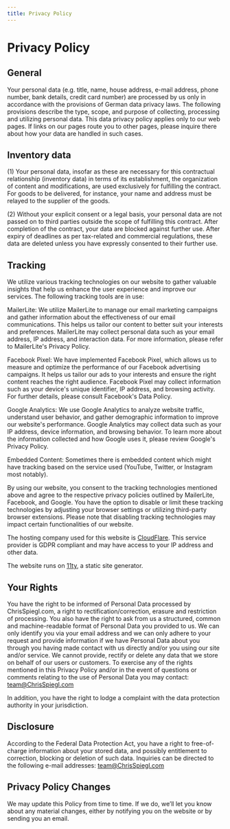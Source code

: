 ```yaml
---
title: Privacy Policy
---
```


# Privacy Policy

## General

Your personal data (e.g. title, name, house address, e-mail address, phone number, bank details, credit card number) are processed by us only in accordance with the provisions of German data privacy laws. The following provisions describe the type, scope, and purpose of collecting, processing and utilizing personal data. This data privacy policy applies only to our web pages. If links on our pages route you to other pages, please inquire there about how your data are handled in such cases.

## Inventory data

(1) Your personal data, insofar as these are necessary for this contractual relationship (inventory data) in terms of its establishment, the organization of content and modifications, are used exclusively for fulfilling the contract. For goods to be delivered, for instance, your name and address must be relayed to the supplier of the goods.

(2) Without your explicit consent or a legal basis, your personal data are not passed on to third parties outside the scope of fulfilling this contract. After completion of the contract, your data are blocked against further use. After expiry of deadlines as per tax-related and commercial regulations, these data are deleted unless you have expressly consented to their further use.

## Tracking

We utilize various tracking technologies on our website to gather valuable insights that help us enhance the user experience and improve our services. The following tracking tools are in use:

MailerLite: We utilize MailerLite to manage our email marketing campaigns and gather information about the effectiveness of our email communications. This helps us tailor our content to better suit your interests and preferences. MailerLite may collect personal data such as your email address, IP address, and interaction data. For more information, please refer to MailerLite's Privacy Policy.

Facebook Pixel: We have implemented Facebook Pixel, which allows us to measure and optimize the performance of our Facebook advertising campaigns. It helps us tailor our ads to your interests and ensure the right content reaches the right audience. Facebook Pixel may collect information such as your device's unique identifier, IP address, and browsing activity. For further details, please consult Facebook's Data Policy.

Google Analytics: We use Google Analytics to analyze website traffic, understand user behavior, and gather demographic information to improve our website's performance. Google Analytics may collect data such as your IP address, device information, and browsing behavior. To learn more about the information collected and how Google uses it, please review Google's Privacy Policy.

Embedded Content: Sometimes there is embedded content which might have tracking based on the service used (YouTube, Twitter, or Instagram most notably).

By using our website, you consent to the tracking technologies mentioned above and agree to the respective privacy policies outlined by MailerLite, Facebook, and Google. You have the option to disable or limit these tracking technologies by adjusting your browser settings or utilizing third-party browser extensions. Please note that disabling tracking technologies may impact certain functionalities of our website.

The hosting company used for this website is [CloudFlare](https://www.cloudflare.com/). This service provider is GDPR compliant and may have access to your IP address and other data.

The website runs on [11ty](https://https://www.11ty.dev), a static site generator.

## Your Rights

You have the right to be informed of Personal Data processed by ChrisSpiegl.com, a right to rectification/correction, erasure and restriction of processing. You also have the right to ask from us a structured, common and machine-readable format of Personal Data you provided to us. We can only identify you via your email address and we can only adhere to your request and provide information if we have Personal Data about you through you having made contact with us directly and/or you using our site and/or service. We cannot provide, rectify or delete any data that we store on behalf of our users or customers. To exercise any of the rights mentioned in this Privacy Policy and/or in the event of questions or comments relating to the use of Personal Data you may contact: [team@ChrisSpiegl.com](mailto:team@ChrisSpiegl.com)

In addition, you have the right to lodge a complaint with the data protection authority in your jurisdiction.

## Disclosure

According to the Federal Data Protection Act, you have a right to free-of-charge information about your stored data, and possibly entitlement to correction, blocking or deletion of such data. Inquiries can be directed to the following e-mail addresses: [team@ChrisSpiegl.com](mailto:team@ChrisSpiegl.com)

## Privacy Policy Changes

We may update this Policy from time to time. If we do, we’ll let you know about any material changes, either by notifying you on the website or by sending you an email.
